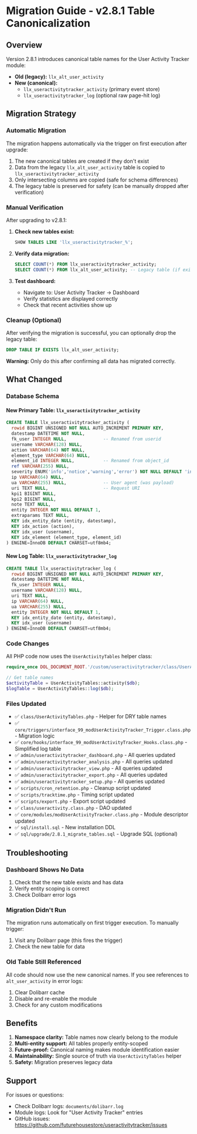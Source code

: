 # Migration Guide - v2.8.1 Table Canonicalization

## Overview

Version 2.8.1 introduces canonical table names for the User Activity Tracker module:

- **Old (legacy):** `llx_alt_user_activity`
- **New (canonical):** 
  - `llx_useractivitytracker_activity` (primary event store)
  - `llx_useractivitytracker_log` (optional raw page-hit log)

## Migration Strategy

### Automatic Migration

The migration happens automatically via the trigger on first execution after upgrade:

1. The new canonical tables are created if they don't exist
2. Data from the legacy `llx_alt_user_activity` table is copied to `llx_useractivitytracker_activity`
3. Only intersecting columns are copied (safe for schema differences)
4. The legacy table is preserved for safety (can be manually dropped after verification)

### Manual Verification

After upgrading to v2.8.1:

1. **Check new tables exist:**
   ```sql
   SHOW TABLES LIKE 'llx_useractivitytracker_%';
   ```

2. **Verify data migration:**
   ```sql
   SELECT COUNT(*) FROM llx_useractivitytracker_activity;
   SELECT COUNT(*) FROM llx_alt_user_activity; -- Legacy table (if exists)
   ```

3. **Test dashboard:**
   - Navigate to: User Activity Tracker → Dashboard
   - Verify statistics are displayed correctly
   - Check that recent activities show up

### Cleanup (Optional)

After verifying the migration is successful, you can optionally drop the legacy table:

```sql
DROP TABLE IF EXISTS llx_alt_user_activity;
```

**Warning:** Only do this after confirming all data has migrated correctly.

## What Changed

### Database Schema

#### New Primary Table: `llx_useractivitytracker_activity`

```sql
CREATE TABLE llx_useractivitytracker_activity (
  rowid BIGINT UNSIGNED NOT NULL AUTO_INCREMENT PRIMARY KEY,
  datestamp DATETIME NOT NULL,
  fk_user INTEGER NULL,              -- Renamed from userid
  username VARCHAR(128) NULL,
  action VARCHAR(64) NOT NULL,
  element_type VARCHAR(64) NULL,
  element_id INTEGER NULL,           -- Renamed from object_id
  ref VARCHAR(255) NULL,
  severity ENUM('info','notice','warning','error') NOT NULL DEFAULT 'info',
  ip VARCHAR(64) NULL,
  ua VARCHAR(255) NULL,              -- User agent (was payload)
  uri TEXT NULL,                     -- Request URI
  kpi1 BIGINT NULL,
  kpi2 BIGINT NULL,
  note TEXT NULL,
  entity INTEGER NOT NULL DEFAULT 1,
  extraparams TEXT NULL,
  KEY idx_entity_date (entity, datestamp),
  KEY idx_action (action),
  KEY idx_user (username),
  KEY idx_element (element_type, element_id)
) ENGINE=InnoDB DEFAULT CHARSET=utf8mb4;
```

#### New Log Table: `llx_useractivitytracker_log`

```sql
CREATE TABLE llx_useractivitytracker_log (
  rowid BIGINT UNSIGNED NOT NULL AUTO_INCREMENT PRIMARY KEY,
  datestamp DATETIME NOT NULL,
  fk_user INTEGER NULL,
  username VARCHAR(128) NULL,
  uri TEXT NULL,
  ip VARCHAR(64) NULL,
  ua VARCHAR(255) NULL,
  entity INTEGER NOT NULL DEFAULT 1,
  KEY idx_entity_date (entity, datestamp),
  KEY idx_user (username)
) ENGINE=InnoDB DEFAULT CHARSET=utf8mb4;
```

### Code Changes

All PHP code now uses the `UserActivityTables` helper class:

```php
require_once DOL_DOCUMENT_ROOT.'/custom/useractivitytracker/class/UserActivityTables.php';

// Get table names
$activityTable = UserActivityTables::activity($db);
$logTable = UserActivityTables::log($db);
```

### Files Updated

- ✅ `class/UserActivityTables.php` - Helper for DRY table names
- ✅ `core/triggers/interface_99_modUserActivityTracker_Trigger.class.php` - Migration logic
- ✅ `core/hooks/interface_99_modUserActivityTracker_Hooks.class.php` - Simplified log table
- ✅ `admin/useractivitytracker_dashboard.php` - All queries updated
- ✅ `admin/useractivitytracker_analysis.php` - All queries updated
- ✅ `admin/useractivitytracker_view.php` - All queries updated
- ✅ `admin/useractivitytracker_export.php` - All queries updated
- ✅ `admin/useractivitytracker_setup.php` - All queries updated
- ✅ `scripts/cron_retention.php` - Cleanup script updated
- ✅ `scripts/tracktime.php` - Timing script updated
- ✅ `scripts/export.php` - Export script updated
- ✅ `class/useractivity.class.php` - DAO updated
- ✅ `core/modules/modUserActivityTracker.class.php` - Module descriptor updated
- ✅ `sql/install.sql` - New installation DDL
- ✅ `sql/upgrade/2.8.1_migrate_tables.sql` - Upgrade SQL (optional)

## Troubleshooting

### Dashboard Shows No Data

1. Check that the new table exists and has data
2. Verify entity scoping is correct
3. Check Dolibarr error logs

### Migration Didn't Run

The migration runs automatically on first trigger execution. To manually trigger:
1. Visit any Dolibarr page (this fires the trigger)
2. Check the new table for data

### Old Table Still Referenced

All code should now use the new canonical names. If you see references to `alt_user_activity` in error logs:
1. Clear Dolibarr cache
2. Disable and re-enable the module
3. Check for any custom modifications

## Benefits

1. **Namespace clarity:** Table names now clearly belong to the module
2. **Multi-entity support:** All tables properly entity-scoped
3. **Future-proof:** Canonical naming makes module identification easier
4. **Maintainability:** Single source of truth via `UserActivityTables` helper
5. **Safety:** Migration preserves legacy data

## Support

For issues or questions:
- Check Dolibarr logs: `documents/dolibarr.log`
- Module logs: Look for "User Activity Tracker" entries
- GitHub issues: https://github.com/futurehousestore/useractivitytracker/issues
